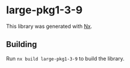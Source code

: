# large-pkg1-3-9

This library was generated with [Nx](https://nx.dev).

## Building

Run `nx build large-pkg1-3-9` to build the library.
